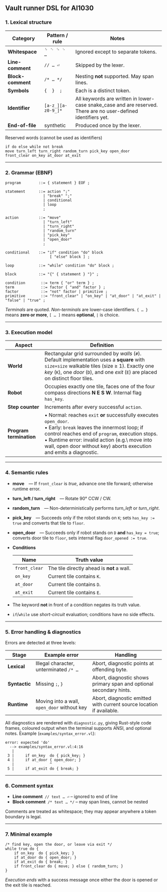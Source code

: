 ## Vault runner DSL for AI1030

### 1. Lexical structure

| Category          | Pattern / rule     | Notes                                                                                                           |
| ----------------- | ------------------ | --------------------------------------------------------------------------------------------------------------- |
| **Whitespace**    | `␠ ␉ ␍ ␊ …`        | Ignored except to separate tokens.                                                                              |
| **Line-comment**  | `// … ⏎`           | Skipped by the lexer.                                                                                           |
| **Block-comment** | `/* … */`          | Nesting **not** supported. May span lines.                                                                      |
| **Symbols**       | `{  }  ;`          | Each is a distinct token.                                                                                       |
| **Identifier**    | `[a-z_][a-z0-9_]*` | All keywords are written in lower-case snake\_case and are reserved. There are no user-defined identifiers yet. |
| **End-of-file**   | synthetic          | Produced once by the lexer.                                                                                     |

Reserved words (cannot be used as identifiers)

```
if do else while not break
move turn_left turn_right random_turn pick_key open_door
front_clear on_key at_door at_exit
```

---

### 2. Grammar (EBNF)

```
program        ::= { statement } EOF ;

statement      ::= action ";"             
                 | "break" ";"             
                 | conditional
                 | loop
                 ;

action         ::= "move"
                 | "turn_left"
                 | "turn_right"
                 | "random_turn"
                 | "pick_key"
                 | "open_door"
                 ;

conditional    ::= "if" condition "do" block
                    [ "else" block ] ;

loop           ::= "while" condition "do" block ;

block          ::= "{" { statement } "}" ;

condition       ::= term { "or" term } ;
term            ::= factor { "and" factor } ;
factor          ::= "not" factor | primitive ;
primitive       ::= "front_clear" | "on_key" | "at_door" | "at_exit" | "false" | "true" ;
```

*Terminals* are quoted.
*Non-terminals* are lower-case identifiers.
`{ … }` means **zero or more**, `[ … ]` means **optional**, `|` is choice.

---

### 3. Execution model

| Aspect                  | Definition                                                                                                                                                                                                                                                                                         |
| ----------------------- | -------------------------------------------------------------------------------------------------------------------------------------------------------------------------------------------------------------------------------------------------------------------------------------------------- |
| **World**               | Rectangular grid surrounded by *walls* (`#`). Default implementation uses a **square** with `size×size` walkable tiles (size ≥ 1). Exactly one *key* (`K`), one *door* (`D`), and one *exit* (`E`) are placed on distinct floor tiles.                                                             |
| **Robot**               | Occupies exactly one tile, faces one of the four compass directions **N E S W**. Internal flag `has_key`.                                                                                                                                                                                          |
| **Step counter**        | Increments after every successful `action`.                                                                                                                                                                                                                                                        |
| **Program termination** | • Normal: reaches `exit` **or** successfully executes `open_door`. <br>• Early: `break` leaves the innermost loop; if control reaches end of `program`, execution stops.<br>• Runtime error: invalid action (e.g.\ move into wall, open door without key) aborts execution and emits a diagnostic. |

---

### 4. Semantic rules

* **move** — If `front_clear` is *true*, advance one tile forward; otherwise runtime error.

* **turn\_left / turn\_right** — Rotate 90° CCW / CW.

* **random\_turn** — Non-deterministically performs *turn\_left* or *turn\_right*.

* **pick\_key** — Succeeds only if the robot stands on `K`; sets `has_key := true` and converts that tile to `floor`.

* **open\_door** — Succeeds only if robot stands on `D` **and** `has_key = true`; converts door tile to `floor`, sets internal flag `door_opened := true`.

* **Conditions**

  | Name          | Truth value                                |
  | ------------- | ------------------------------------------ |
  | `front_clear` | The tile directly ahead is **not** a wall. |
  | `on_key`      | Current tile contains `K`.                 |
  | `at_door`     | Current tile contains `D`.                 |
  | `at_exit`     | Current tile contains `E`.                 |

* The keyword **not** in front of a condition negates its truth value.

* `if`/`while` use *short-circuit* evaluation; conditions have no side effects.

---

### 5. Error handling & diagnostics

Errors are detected at three levels:

| Stage         | Example error                               | Handling                                                             |
| ------------- | ------------------------------------------- | -------------------------------------------------------------------- |
| **Lexical**   | Illegal character, unterminated `/* …`      | Abort, diagnostic points at offending byte.                          |
| **Syntactic** | Missing `;`, `}`                            | Abort, diagnostic shows primary span and optional secondary hints.   |
| **Runtime**   | Moving into a wall, `open_door` without key | Abort, diagnostic emitted with current source location if available. |

All diagnostics are rendered with `diagnostic.py`, giving Rust-style code frames, coloured output when the terminal supports ANSI, and optional notes. Example (`examples/syntax_error.vl`):

```
error: expected 'do'
  --> examples/syntax_error.vl:4:16
   |
 3 |     if on_key  do { pick_key; }
 4 |     if at_door { open_door; }
   |                ^             
 5 |     if at_exit do { break; }
```

---

### 6. Comment syntax

* **Line comment** `// text … ⏎` – ignored to end of line
* **Block comment** `/* text … */` – may span lines, cannot be nested

Comments are treated as whitespace; they may appear anywhere a token boundary is legal.

---

### 7. Minimal example

```cool
/* find key, open the door, or leave via exit */
while true do {
    if on_key  do { pick_key; }
    if at_door do { open_door; }
    if at_exit do { break; }
    if front_clear do { move; } else { random_turn; }
}
```

*Execution ends* with a success message once either the door is opened or the exit tile is reached.
